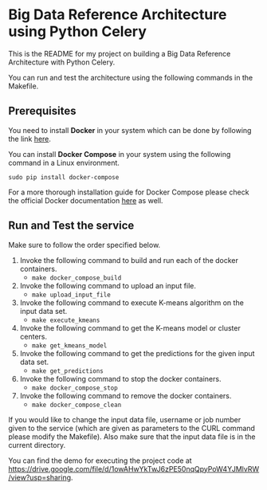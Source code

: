 # Big Data Reference Architecture using Python Celery

This is the README for my project on building a Big Data Reference Architecture with Python Celery.

You can run and test the architecture using the following commands in the Makefile.

## Prerequisites

You need to install **Docker** in your system which can be done by following the link [here](https://docs.docker.com/install/).

You can install **Docker Compose** in your system using the following command in a Linux environment. 

	sudo pip install docker-compose

For a more thorough installation guide for Docker Compose please check the official Docker documentation [here](https://docs.docker.com/compose/install/#install-compose) as well.

## Run and Test the service

Make sure to follow the order specified below.

1. Invoke the following command to build and run each of the docker containers.
   - ```make docker_compose_build```
2. Invoke the following command to upload an input file.
   - ```make upload_input_file```
3. Invoke the following command to execute K-means algorithm on the input data set.
   - ```make execute_kmeans```
4. Invoke the following command to get the K-means model or cluster centers.
   - ```make get_kmeans_model```
5. Invoke the following command to get the predictions for the given input data set.
   - ```make get_predictions```
6. Invoke the following command to stop the docker containers.
   - ```make docker_compose_stop```
7. Invoke the following command to remove the docker containers.
   - ```make docker_compose_clean```

If you would like to change the input data file, username or job number given to the service (which are given as parameters to the CURL command please modify the Makefile). Also make sure that the input data file is in the current directory.

You can find the demo for executing the project code at https://drive.google.com/file/d/1owAHwYkTwJ6zPE50nqQpyPoW4YJMlvRW/view?usp=sharing.

